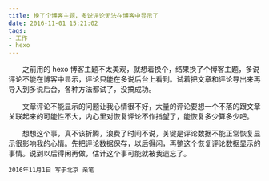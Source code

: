 ```yaml
---
title: 换了个博客主题，多说评论无法在博客中显示了
date: 2016-11-01 15:21:02
tags: 
- 工作
- hexo
---
```


　　之前用的 hexo 博客主题不太美观，就想着换个，结果换了个博客主题，多说评论不能在博客中显示，评论只能在多说后台上看到。试着把文章和评论导出来再导入到多说后台，各种方法都试了，没搞成功。　　

　　文章评论不能显示的问题让我心情很不好，大量的评论要想一个不落的跟文章关联起来的可能性不大，内心里对恢复评论不作指望了，能恢复多少算多少吧。

　　想想这个事，真不该折腾，浪费了时间不说，关键是评论数据不能正常恢复显示很影响我的心情。先把评论数据保存，以后得闲，再整这个恢复评论数据显示的事情。说到以后得闲再做，估计这个事可能就被我遗忘了。

<!-- more -->
`2016年11月1日 写于北京 亲笔`